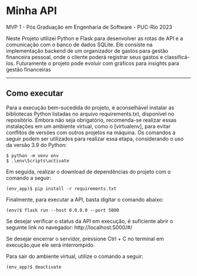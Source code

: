 # Minha API

MVP 1 - Pós Graduação em Engenharia de Software - PUC-Rio 2023

Neste Projeto utilizei Python e Flask para desenvolver as rotas de API e a comunicação com o banco de dados SQLite. Ele consiste na implementação backend de um organizador de gastos para gestão financeira pessoal, onde o cliente poderá registrar seus gastos e classificá-los. Futuramente o projeto pode evoluir com gráficos para insights para gestão financeiras

---
## Como executar 


Para a execução bem-sucedida do projeto, é aconselhável instalar as bibliotecas Python listadas no arquivo requirements.txt, disponível no repositório. Embora não seja obrigatório, recomenda-se realizar essas instalações em um ambiente virtual, como o [virtualenv], para evitar conflitos de versões com outros projetos na máquina. Os comandos a seguir podem ser utilizados para realizar essa etapa, considerando o uso da versão 3.9 do Python:

```
$ python -m venv env
$ .\env\Scripts\activate
```


Em seguida, realizar o download de dependências do projeto com o comando a seguir:

```
(env_app)$ pip install -r requirements.txt
```

Finalmente, para executar a API, basta digitar o comando abaixo: 

```
(env)$ flask run --host 0.0.0.0 --port 5000
```
Se desejar verificar o status da API em execução, é suficiente abrir o seguinte link no navegador: http://localhost:5000/#/

Se desejar encerrar o servidor, pressione Ctrl + C no terminal em execução,que ele será interrompido.

Para sair do ambiente virtual, utilize o comando a seguir:

```
(env_app)$ deactivate
```
